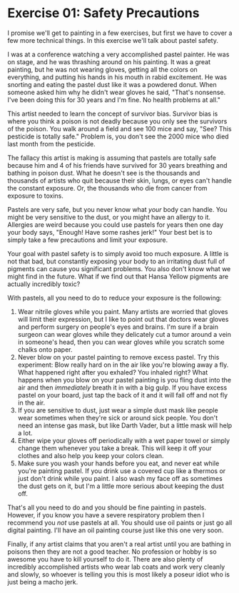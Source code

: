 Exercise 01: Safety Precautions
===============================

I promise we'll get to painting in a few exercises, but first we have to cover a few more technical things.  In this exercise we'll talk about pastel safety.

I was at a conference watching a very accomplished pastel painter.  He was on stage, and he was thrashing around on his painting.  It was a great painting, but he was not wearing gloves, getting all the colors on everything, and putting his hands in his mouth in rabid excitement.  He was snorting and eating the pastel dust like it was a powdered donut.  When someone asked him why he didn't wear gloves he said, "That's nonsense.  I've been doing this for 30 years and I'm fine.  No health problems at all."

This artist needed to learn the concept of survivor bias.  Survivor bias is where you think a poison is not deadly because you only see the survivors of the poison.  You walk around a field and see 100 mice and say, "See? This pesticide is totally safe."  Problem is, you don't see the 2000 mice who died last month from the pesticide.

The fallacy this artist is making is assuming that pastels are totally safe because him and 4 of his friends have survived for 30 years breathing and bathing in poison dust.  What he doesn't see is the thousands and thousands of artists who quit because their skin, lungs, or eyes can't handle the constant exposure.  Or, the thousands who die from cancer from exposure to toxins.

Pastels are very safe, but you never know what *your* body can handle.  You might be very sensitive to the dust, or you might have an allergy to it.  Allergies are weird because you could use pastels for years then one day your body says, "Enough! Have some rashes jerk!"  Your best bet is to simply take a few precautions and limit your exposure.

Your goal with pastel safety is to simply avoid too much exposure.  A little is not that bad, but constantly exposing your body to an irritating dust full of pigments can cause you significant problems.  You also don't know what we might find in the future.  What if we find out that Hansa Yellow pigments are actually incredibly toxic?

With pastels, all you need to do to reduce your exposure is the following:

1. Wear nitrile gloves while you paint.  Many artists are worried that gloves will limit their expression, but I like to point out that doctors wear gloves and perform surgery on people's eyes and brains.  I'm sure if a brain surgeon can wear gloves while they delicately cut a tumor around a vein in someone's head, then you can wear gloves while you scratch some chalks onto paper.
2. Never blow on your pastel painting to remove excess pastel.  Try this experiment:  Blow really hard on in the air like you're blowing away a fly.  What happened right after you exhaled?  You inhaled right?  What happens when you blow on your pastel painting is you fling dust into the air and then *immediately* breath it in with a big gulp.  If you have excess pastel on your board, just tap the back of it and it will fall off and not fly in the air.
3. If you are sensitive to dust, just wear a simple dust mask like people wear sometimes when they're sick or around sick people.  You don't need an intense gas mask, but like Darth Vader, but a little mask will help a lot.
4. Either wipe your gloves off periodically with a wet paper towel or simply change them whenever you take a break.  This will keep it off your clothes and also help you keep your colors clean.
5. Make sure you wash your hands before you eat, and never eat while you're painting pastel.  If you drink use a covered cup like a thermos or just don't drink while you paint.  I also wash my face off as sometimes the dust gets on it, but I'm a little more serious about keeping the dust off.

That's all you need to do and you should be fine painting in pastels.  However, if you know you have a severe respiratory problem then I recommend you *not* use pastels at all.  You should use oil paints or just go all digital painting.  I'll have an oil painting course just like this one very soon.

Finally, if any artist claims that you aren't a real artist until you are bathing in poisons then they are not a good teacher.  No profession or hobby is so awesome you have to kill yourself to do it.  There are also plenty of incredibly accomplished artists who wear lab coats and work very cleanly and slowly, so whoever is telling you this is most likely a poseur idiot who is just being a macho jerk.

